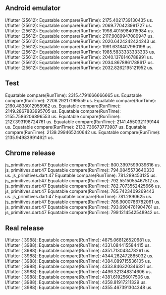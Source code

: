 ## Android emulator
I/flutter (25612): Equatable compare(RunTime): 2175.4021739130435 us.
I/flutter (25612): Equatable compare(RunTime): 2069.770423991727 us.
I/flutter (25612): Equatable compare(RunTime): 1998.4015984015984 us.
I/flutter (25612): Equatable compare(RunTime): 2117.9089947089947 us.
I/flutter (25612): Equatable compare(RunTime): 2020.6424242424243 us.
I/flutter (25612): Equatable compare(RunTime): 1991.6318407960198 us.
I/flutter (25612): Equatable compare(RunTime): 1985.5833333333333 us.
I/flutter (25612): Equatable compare(RunTime): 2040.1376146788991 us.
I/flutter (25612): Equatable compare(RunTime): 2034.8678861788617 us.
I/flutter (25612): Equatable compare(RunTime): 2032.8262195121952 us.

## Test
Equatable compare(RunTime): 2315.4791666666665 us.
Equatable compare(RunTime): 2206.29217199559 us.
Equatable compare(RunTime): 2160.4838012958962 us.
Equatable compare(RunTime): 2149.2867883995705 us.
Equatable compare(RunTime): 2155.7586206896553 us.
Equatable compare(RunTime): 2127.393198724761 us.
Equatable compare(RunTime): 2141.4550321199144 us.
Equatable compare(RunTime): 2133.736673773987 us.
Equatable compare(RunTime): 2139.299465240642 us.
Equatable compare(RunTime): 2135.949839914621 us.

## Chrome release
js_primitives.dart:47 Equatable compare(RunTime): 800.3997599039616 us.
js_primitives.dart:47 Equatable compare(RunTime): 794.0845573640333 us.
js_primitives.dart:47 Equatable compare(RunTime): 781.289453125 us.
js_primitives.dart:47 Equatable compare(RunTime): 792.5515055467512 us.
js_primitives.dart:47 Equatable compare(RunTime): 782.7073552425666 us.
js_primitives.dart:47 Equatable compare(RunTime): 785.7423409269443 us.
js_primitives.dart:47 Equatable compare(RunTime): 781.2890625 us.
js_primitives.dart:47 Equatable compare(RunTime): 786.9000786782061 us.
js_primitives.dart:47 Equatable compare(RunTime): 793.6904761904761 us.
js_primitives.dart:47 Equatable compare(RunTime): 799.1214542548942 us.

## Real release
I/flutter ( 3988): Equatable compare(RunTime): 4875.068126520681 us.
I/flutter ( 3988): Equatable compare(RunTime): 4331.084415584415 us.
I/flutter ( 3988): Equatable compare(RunTime): 4351.713043478261 us.
I/flutter ( 3988): Equatable compare(RunTime): 4344.262472885032 us.
I/flutter ( 3988): Equatable compare(RunTime): 4384.089715536105 us.
I/flutter ( 3988): Equatable compare(RunTime): 4333.846320346321 us.
I/flutter ( 3988): Equatable compare(RunTime): 4496.321348314606 us.
I/flutter ( 3988): Equatable compare(RunTime): 4381.619256017506 us.
I/flutter ( 3988): Equatable compare(RunTime): 4358.81917211329 us.
I/flutter ( 3988): Equatable compare(RunTime): 4355.467391304348 us.